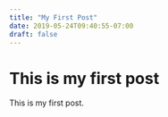 ```yaml
---
title: "My First Post"
date: 2019-05-24T09:40:55-07:00
draft: false
---
```


# This is my first post

This is my first post.